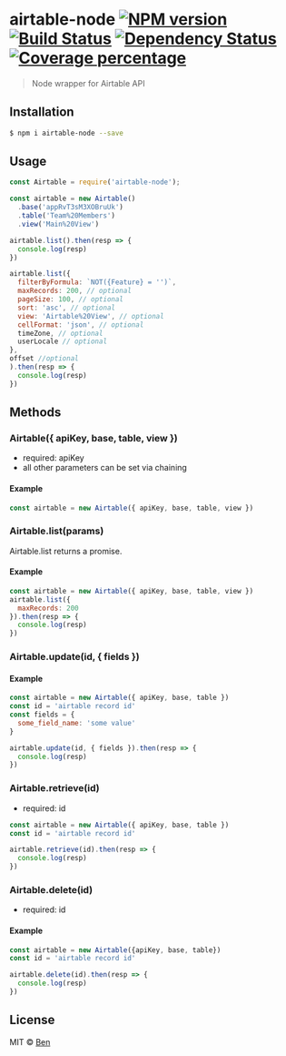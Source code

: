 # airtable-node [![NPM version][npm-image]][npm-url] [![Build Status][travis-image]][travis-url] [![Dependency Status][daviddm-image]][daviddm-url] [![Coverage percentage][coveralls-image]][coveralls-url]
> Node wrapper for Airtable API

## Installation

```sh
$ npm i airtable-node --save
```

## Usage

```js
const Airtable = require('airtable-node');

const airtable = new Airtable()
  .base('appRvT3sM3XOBruUk')
  .table('Team%20Members')
  .view('Main%20View')

airtable.list().then(resp => {
  console.log(resp)
})

airtable.list({
  filterByFormula: `NOT({Feature} = '')`,
  maxRecords: 200, // optional
  pageSize: 100, // optional 
  sort: 'asc', // optional
  view: 'Airtable%20View', // optional
  cellFormat: 'json', // optional
  timeZone, // optional
  userLocale // optional
},
offset //optional
).then(resp => {
  console.log(resp)
})

```

## Methods 

### Airtable({ apiKey, base, table, view })

- required: apiKey
- all other parameters can be set via chaining


#### Example

```js
const airtable = new Airtable({ apiKey, base, table, view })
```

### Airtable.list(params)

Airtable.list returns a promise.

#### Example

```js
const airtable = new Airtable({ apiKey, base, table, view })
airtable.list({
  maxRecords: 200
}).then(resp => {
  console.log(resp)
})

```

### Airtable.update(id, { fields })

#### Example

```js
const airtable = new Airtable({ apiKey, base, table })
const id = 'airtable record id'
const fields = {
  some_field_name: 'some value'
}

airtable.update(id, { fields }).then(resp => {
  console.log(resp)
})
```

### Airtable.retrieve(id)

- required: id

```js
const airtable = new Airtable({ apiKey, base, table })
const id = 'airtable record id'

airtable.retrieve(id).then(resp => {
  console.log(resp)
})
```


### Airtable.delete(id)
- required: id

#### Example

```js
const airtable = new Airtable({apiKey, base, table})
const id = 'airtable record id'

airtable.delete(id).then(resp => {
  console.log(resp)
})

```



## License

MIT © [Ben](http://www.menubar.io)


[npm-image]: https://badge.fury.io/js/airtable-node.svg
[npm-url]: https://npmjs.org/package/airtable-node
[travis-image]: https://travis-ci.org/focuswish/airtable-node.svg?branch=master
[travis-url]: https://travis-ci.org/focuswish/airtable-node
[daviddm-image]: https://david-dm.org/focuswish/airtable-node.svg?theme=shields.io
[daviddm-url]: https://david-dm.org/focuswish/airtable-node
[coveralls-image]: https://coveralls.io/repos/focuswish/airtable-node/badge.svg
[coveralls-url]: https://coveralls.io/r/focuswish/airtable-node

